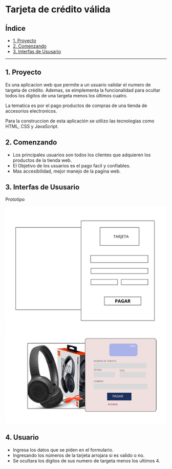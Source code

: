 # Tarjeta de crédito válida

## Índice

* [1. Proyecto](#1-proyecto)
* [2. Comenzando](#2-comenzando)
* [3. Interfas de Ususario](#3-interfas-de-ususario)


***

## 1. Proyecto

Es una aplicacion web que permite a un usuario validar el numero de targeta de crédito. Ademas, se eimplementa la funcionalidad para ocultar todos los digitos de una targeta menos los últimos cuatro.

La tematica es por el pago productos de compras de una tienda de accesorios electronicos.

Para la construccion de esta aplicación se utilizo las tecnologias como HTML, CSS y JavaScript.

## 2. Comenzando
* Los principales usuarios son todos los clientes que adquieren los productos de la tienda web.
* El Objetivo de los usuarios es el pago facil y confiables.
* Mas accesibilidad, mejor manejo de la pagina web.

## 3. Interfas de Ususario

Prototipo

![Prototipo 1 ](https://github.com/roxsyVel910/DEV002-card-validation/blob/main/img/protipo%201.png)
![Prototipo](https://raw.githubusercontent.com/roxsyVel910/DEV002-card-validation/main/img/prototipo.png)


## 4. Usuario

 * Ingresa los datos que se piden en el formulario.
 * Ingresando los  números de la tarjeta  arrojara si es valido o no.
 * Se ocultara los digitos de sus numero de targeta menos los ultimos 4.
 

